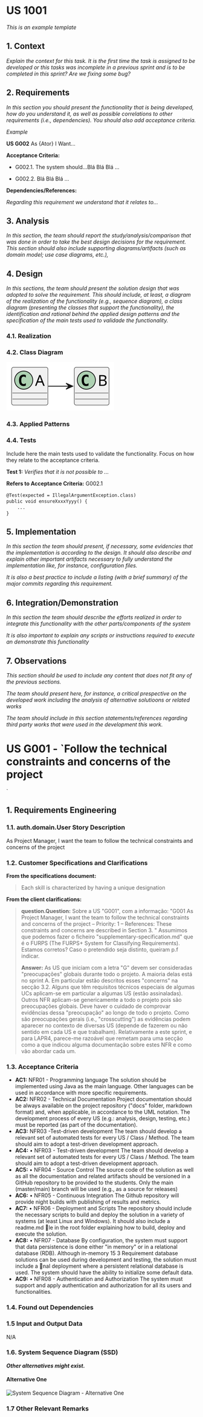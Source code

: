 # US 1001

*This is an example template*

## 1. Context

*Explain the context for this task. It is the first time the task is assigned to be developed or this tasks was incomplete in a previous sprint and is to be completed in this sprint? Are we fixing some bug?*

## 2. Requirements

*In this section you should present the functionality that is being developed, how do you understand it, as well as possible correlations to other requirements (i.e., dependencies). You should also add acceptance criteria.*

*Example*

**US G002** As {Ator} I Want...

**Acceptance Criteria:**

- G002.1. The system should...Blá Blá Blá ...

- G002.2. Blá Blá Blá ...

**Dependencies/References:**

*Regarding this requirement we understand that it relates to...*

## 3. Analysis

*In this section, the team should report the study/analysis/comparison that was done in order to take the best design decisions for the requirement. This section should also include supporting diagrams/artifacts (such as domain model; use case diagrams, etc.),*

## 4. Design

*In this sections, the team should present the solution design that was adopted to solve the requirement. This should include, at least, a diagram of the realization of the functionality (e.g., sequence diagram), a class diagram (presenting the classes that support the functionality), the identification and rational behind the applied design patterns and the specification of the main tests used to validade the functionality.*

### 4.1. Realization

### 4.2. Class Diagram

![a class diagram](class-diagram-01.svg "A Class Diagram")

### 4.3. Applied Patterns

### 4.4. Tests

Include here the main tests used to validate the functionality. Focus on how they relate to the acceptance criteria.

**Test 1:** *Verifies that it is not possible to ...*

**Refers to Acceptance Criteria:** G002.1


```
@Test(expected = IllegalArgumentException.class)
public void ensureXxxxYyyy() {
	...
}
````

## 5. Implementation

*In this section the team should present, if necessary, some evidencies that the implementation is according to the design. It should also describe and explain other important artifacts necessary to fully understand the implementation like, for instance, configuration files.*

*It is also a best practice to include a listing (with a brief summary) of the major commits regarding this requirement.*

## 6. Integration/Demonstration

*In this section the team should describe the efforts realized in order to integrate this functionality with the other parts/components of the system*

*It is also important to explain any scripts or instructions required to execute an demonstrate this functionality*

## 7. Observations

*This section should be used to include any content that does not fit any of the previous sections.*

*The team should present here, for instance, a critical prespective on the developed work including the analysis of alternative solutioons or related works*

*The team should include in this section statements/references regarding third party works that were used in the development this work.*


# US G001 - `Follow the technical constraints and concerns of the project

`
## 1. Requirements Engineering

### 1.1. auth.domain.User Story Description

As Project Manager, I want the team to follow the technical constraints and concerns of the project

### 1.2. Customer Specifications and Clarifications

**From the specifications document:**

>	Each skill is characterized by having a unique designation
>
>

**From the client clarifications:**

> **question.Question:** Sobre a US "G001", com a informação:
"G001 As Project Manager, I want the team to follow the technical constraints and concerns of the project
– Priority: 1
– References: These constraints and concerns are described in Section 3.
"
Assumimos que podemos fazer o ficheiro "supplementary-specification.md" que é o FURPS (The FURPS+ System for Classifying Requirements).
Estamos corretos? Caso o pretendido seja distinto, queiram p.f indicar.
>
> **Answer:** As US que iniciam com a letra "G" devem ser consideradas "preocupações" globais durante todo o projeto. A maioria delas está no sprint A.
Em particular estão descritos esses "concerns" na secção 3.2. Alguns que têm requisitos técnicos especiais de algumas UCs aplicam-se em particular a algumas US (estão assinaladas). Outros NFR aplicam-se genericamente a todo o projeto pois são preocupações globais.
Deve haver o cuidado de comprovar evidências dessa "preocupação" ao longo de todo o projeto. Como são preocupações gerais (i.e., "crosscutting") as evidências podem aparecer no contexto de diversas US (depende de fazerem ou não sentido em cada US e que trabalham).
Relativamente a este sprint, e para LAPR4, parece-me razoável que remetam para uma secção como a que indicou alguma documentação sobre estes NFR e como vão abordar cada um.

### 1.3. Acceptance Criteria

* **AC1:** NFR01 - Programming language The solution should be implemented using Java as the main language. Other languages can be used in accordance with more specific requirements.
* **AC2:** NFR02 - Technical Documentation Project documentation should be always available on the project repository ("docs" folder, markdown format) and, when applicable, in accordance to the UML notation. The development process of every US (e.g.: analysis, design, testing, etc.) must be reported (as part of the documentation).
* **AC3:** NFR03 -Test-driven development The team should develop a relevant set of automated tests for every US / Class / Method. The team should aim to adopt a test-driven development approach.
* **AC4:** • NFR03 - Test-driven development The team should develop a relevant set of automated tests for every US / Class / Method. The team should aim to adopt a test-driven development approach.
* **AC5:** • NFR04 - Source Control The source code of the solution as well as all the documentation and related artifacts should be versioned in a GitHub repository to be provided to the students. Only the main (master/main) branch will be used (e.g., as a source for releases)
* **AC6:** • NFR05 - Continuous Integration The Github repository will provide night builds with publishing of results and metrics.
* **AC7:** • NFR06 - Deployment and Scripts The repository should include the necessary scripts to build and deploy the solution in a variety of systems (at least Linux and Windows). It should also include a readme.md le in the root folder explaining how to build, deploy and execute the solution.
* **AC8:** • NFR07 - Database By configuration, the system must support that data persistence is done either "in memory" or in a relational database (RDB). Although in-memory 15 3 Requirement database solutions can be used during development and testing, the solution must include a nal deployment where a persistent relational database is used. The system should have the ability to initialize some default data.
* **AC9:** • NFR08 - Authentication and Authorization The system must support and apply authentication and authorization for all its users and functionalities.

### 1.4. Found out Dependencies


### 1.5 Input and Output Data

N/A
### 1.6. System Sequence Diagram (SSD)

**_Other alternatives might exist._**

#### Alternative One

![System Sequence Diagram - Alternative One](svg/us001-system-sequence-diagram-alternative-one.svg)

### 1.7 Other Relevant Remarks
